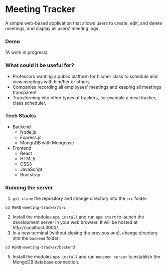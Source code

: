 # Meeting Tracker
A simple web-based application that allows users to create, edit, and delete meetings, and display all users' meeting logs.

### Demo
(A work in progress)

### What could it be useful for?
- Professors wanting a public platform for his/her class to schedule and view meetings with him/her or others
- Companies recording all employees' meetings and keeping all meetings transparent
- Transforming into other types of trackers, for example a meal tracker, class scheduler.

### Tech Stacks
- Backend
  - Node.js
  - Express.js
  - MongoDB with Mongoose
- Frontend
  - React
  - HTML5
  - CSS3
  - JavaScript
  - Bootstrap

### Running the server
1. `git clone` the repository and change directory into the `src` folder:
```
cd MERN-meeting-tracker/src
```
2. Install the modules `npm install` and run `npm start` to launch the development server in your web browser. It will be hosted at http://localhost:3000/.
4. In a new terminal (without closing the previous one), change directory into the `backend` folder:
```
cd MERN-meeting-tracker/backend
```
5. Install the modules `npm install` and run `nodemon server` to establish the MongoDB database connection.